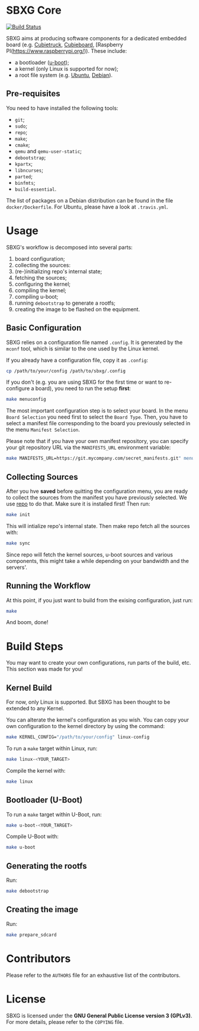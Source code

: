 SBXG Core
=========

[![Build Status](https://travis-ci.org/sbxg/sbxg.svg?branch=master)](https://travis-ci.org/sbxg/sbxg)

SBXG aims at producing software components for a dedicated embedded board
(e.g. [Cubietruck](http://www.cubietruck.com/),
      [Cubieboard](http://cubieboard.org/),
      [Raspberry PI(https://www.raspberrypi.org/)).
These include:
- a bootloader ([u-boot](http://www.denx.de/wiki/U-Boot));
- a kernel (only Linux is supported for now);
- a root file system (e.g. [Ubuntu](http://www.ubuntu.com/),
                           [Debian](https://www.debian.org/)).


Pre-requisites
--------------

You need to have installed the following tools:
- `git`;
- `sudo`;
- `repo`;
- `make`;
- `cmake`;
- `qemu` and `qemu-user-static`;
- `debootstrap`;
- `kpartx`;
- `libncurses`;
- `parted`;
- `binfmts`;
- `build-essential`.

The list of packages on a Debian distribution can be found in the file
`docker/Dockerfile`. For Ubuntu, please have a look at `.travis.yml`.


Usage
=====

SBXG's workflow is decomposed into several parts:
1. board configuration;
2. collecting the sources:
  1. (re-)initializing repo's internal state;
  2. fetching the sources;
3. configuring the kernel;
4. compiling the kernel;
5. compiling u-boot;
6. running `debootstrap` to generate a rootfs;
7. creating the image to be flashed on the equipment.


Basic Configuration
-------------------

SBXG relies on a configuration file named `.config`. It is generated by
the `mconf` tool, which is similar to the one used by the Linux kernel.

If you already have a configuration file, copy it as `.config`:
```bash
cp /path/to/your/config /path/to/sbxg/.config
```

If you don't (e.g. you are using SBXG for the first time or want to re-configure
a board), you need to run the setup **first**:

```bash
make menuconfig
```

The most important configuration step is to select your board. In the menu
`Board Selection` you need first to select the `Board Type`. Then, you
have to select a manifest file corresponding to the board you previously
selected in the menu `Manifest Selection`.

Please note that if you have your own manifest repository, you can
specify your git repository URL via the `MANIFESTS_URL` environment
variable:

```bash
make MANIFESTS_URL=https://git.mycompany.com/secret_manifests.git" menuconfig
```


Collecting Sources
------------------

After you hve **saved** before quitting the configuration menu, you are
ready to collect the sources from the manifest you have previously
selected. We use [repo](http://source.android.com/source/using-repo.html)
to do that. Make sure it is installed first! Then run:

```bash
make init
```

This will intialize repo's internal state. Then make repo fetch all the
sources with:

```bash
make sync
```

Since repo will fetch the kernel sources, u-boot sources and various
components, this might take a while depending on your bandwidth and
the servers'.


Running the Workflow
--------------------

At this point, if you just want to build from the exising configuration,
just run:

```bash
make
```

And boom, done!



Build Steps
===========

You may want to create your own configurations, run parts of the build, etc.
This section was made for you!


Kernel Build
------------

For now, only Linux is supported. But SBXG has been thought to be extended to
any Kernel.

You can alterate the kernel's configuration as you wish. You can copy your
own configuration to the kernel directory by using the command:

```bash
make KERNEL_CONFIG="/path/to/your/config" linux-config
```

To run a `make` target within Linux, run:

```bash
make linux-<YOUR_TARGET>
```

Compile the kernel with:

```bash
make linux
```


Bootloader (U-Boot)
-------------------

To run a `make` target within U-Boot, run:

```bash
make u-boot-<YOUR_TARGET>
```

Compile U-Boot with:

```bash
make u-boot
```


Generating the rootfs
---------------------

Run:

```bash
make debootstrap
```

Creating the image
------------------

Run:
```bash
make prepare_sdcard
```


Contributors
============

Please refer to the `AUTHORS` file for an exhaustive list of the
contributors.

License
=======

SBXG is licensed under the **GNU General Public License version 3 (GPLv3)**.
For more details, please refer to the `COPYING` file.
